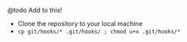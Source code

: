 @todo Add to this!

* Clone the repository to your local machine
* `cp git/hooks/* .git/hooks/ ; chmod u+x .git/hooks/*`
